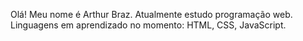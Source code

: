 Olá! Meu nome é Arthur Braz. Atualmente estudo programação web.
Linguagens em aprendizado no momento:
HTML,
CSS,
JavaScript.
